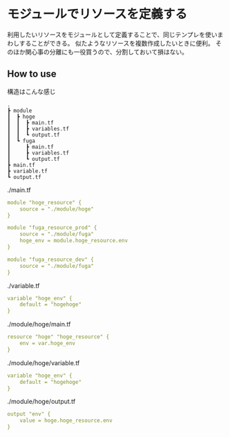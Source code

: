 # モジュールでリソースを定義する

利用したいリソースをモジュールとして定義することで、同じテンプレを使いまわしすることができる。
似たようなリソースを複数作成したいときに便利。
そのほか関心事の分離にも一役買うので、分割しておいて損はない。

## How to use

構造はこんな感じ

```
.
┣ module
┃  ┣ hoge
┃  ┃  ┣ main.tf
┃  ┃  ┣ variables.tf
┃  ┃  ┗ output.tf
┃  ┗ fuga
┃     ┣ main.tf
┃     ┣ variables.tf
┃     ┗ output.tf
┣ main.tf
┣ variable.tf
┗ output.tf
```

./main.tf

```yaml
module "hoge_resource" {
    source = "./module/hoge"
}

module "fuga_resource_prod" {
    source = "./module/fuga"
    hoge_env = module.hoge_resource.env
}

module "fuga_resource_dev" {
    source = "./module/fuga"
}
```

./variable.tf

```yaml
variable "hoge_env" {
    default = "hogehoge"
}
```

./module/hoge/main.tf

```yaml
resource "hoge" "hoge_resource" {
    env = var.hoge_env
}
```

./module/hoge/variable.tf

```yaml
variable "hoge_env" {
    default = "hogehoge"
}
```

./module/hoge/output.tf

```yaml
output "env" {
    value = hoge.hoge_resource.env
}
```

